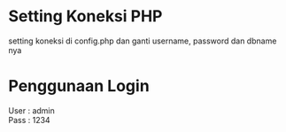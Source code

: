 
# Setting Koneksi PHP
setting koneksi di config.php dan ganti username, password dan dbname nya

# Penggunaan Login
User : admin
<br/>
Pass : 1234
